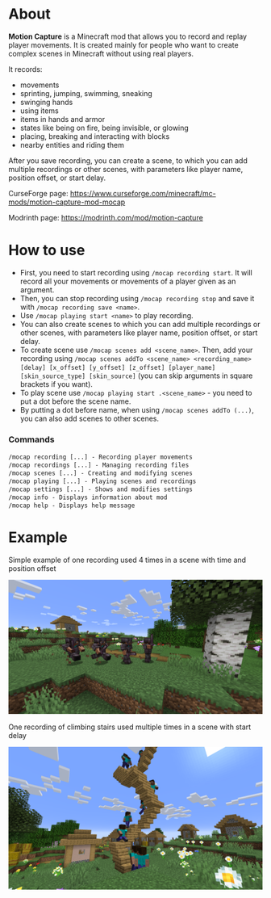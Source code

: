 # About
**Motion Capture** is a Minecraft mod that allows you to record and replay player movements. It is created mainly for people who want to create complex scenes in Minecraft without using real players.

It records:
- movements
- sprinting, jumping, swimming, sneaking
- swinging hands
- using items
- items in hands and armor
- states like being on fire, being invisible, or glowing
- placing, breaking and interacting with blocks
- nearby entities and riding them

After you save recording, you can create a scene, to which you can add multiple recordings or other scenes, with parameters like player name, position offset, or start delay.

CurseForge page: https://www.curseforge.com/minecraft/mc-mods/motion-capture-mod-mocap

Modrinth page: https://modrinth.com/mod/motion-capture

# How to use

- First, you need to start recording using ```/mocap recording start```. It will record all your movements or movements of a player given as an argument. 
- Then, you can stop recording using ```/mocap recording stop``` and save it with ```/mocap recording save <name>```.
- Use ```/mocap playing start <name>``` to play recording.
- You can also create scenes to which you can add multiple recordings or other scenes, with parameters like player name, position offset, or start delay.
- To create scene use ```/mocap scenes add <scene_name>```. Then, add your recording using ```/mocap scenes addTo <scene_name> <recording_name> [delay] [x_offset] [y_offset] [z_offset] [player_name] [skin_source_type] [skin_source]``` (you can skip arguments in square brackets if you want).
- To play scene use ```/mocap playing start .<scene_name>``` - you need to put a dot before the scene name.
- By putting a dot before name, when using ```/mocap scenes addTo (...)```, you can also add scenes to other scenes.

### Commands
```
/mocap recording [...] - Recording player movements
/mocap recordings [...] - Managing recording files
/mocap scenes [...] - Creating and modifying scenes
/mocap playing [...] - Playing scenes and recordings
/mocap settings [...] - Shows and modifies settings
/mocap info - Displays information about mod
/mocap help - Displays help message
```

# Example

Simple example of one recording used 4 times in a scene with time and position offset

![](https://raw.githubusercontent.com/mt1006/mc-mocap-mod/_common/screenshots/example1.png)

One recording of climbing stairs used multiple times in a scene with start delay

![](https://raw.githubusercontent.com/mt1006/mc-mocap-mod/_common/screenshots/example2.png)
